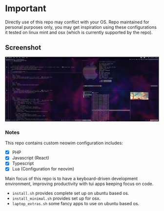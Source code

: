 # Important

Directly use of this repo may conflict with your OS.
Repo maintained for personal purposes only, you may get inspiration using these configurations it tested
on linux mint and osx (which is currently supported by the repo).

## Screenshot

![screenshot](./screenshot.jpeg)

### Notes

This repo contains custom neowim configuration includes:

- [x] PHP
- [x] Javascript (React)
- [x] Typescript
- [x] Lua (Configuration for neovim)

Main focus of this repo is to have a keyboard-driven development environment, improving productivity with
tui apps keeping focus on code.

- `install.sh` provides complete set up on ubuntu based os.
- `install_minimal.sh` provides set up for osx.
- `laptop_extras.sh` some fancy apps to use on ubuntu based os.
